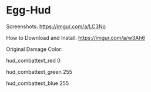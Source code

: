 # Egg-Hud
Screenshots: https://imgur.com/a/LC3No

How to Download and Install: https://imgur.com/a/w3Ah6

Original Damage Color:

hud_combattext_red 0

hud_combattext_green 255

hud_combattext_blue 255
